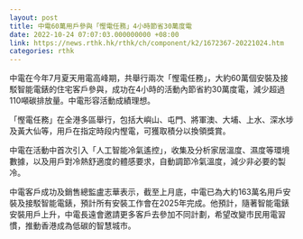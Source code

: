 ```yaml
---
layout: post
title: 中電60萬用戶參與「慳電任務」4小時節省30萬度電
date: 2022-10-24 07:07:03.000000000 +08:00
link: https://news.rthk.hk/rthk/ch/component/k2/1672367-20221024.htm
categories: rthk
---
```


中電在今年7月夏天用電高峰期，共舉行兩次「慳電任務」，大約60萬個安裝及接駁智能電錶的住宅客戶參與，成功在4小時的活動內節省約30萬度電，減少超過110噸碳排放量。中電形容活動成績理想。

「慳電任務」在全港多區舉行，包括大嶼山、屯門、將軍澳、大埔、上水、深水埗及黃大仙等，用戶在指定時段内慳電，可獲取積分以換領獎賞。

中電在活動中首次引入「人工智能冷氣遙控」，收集及分析家居溫度、濕度等環境數據，以及用戶對冷熱舒適度的體感要求，自動調節冷氣溫度，減少非必要的製冷。

中電客戶成功及銷售總監盧志華表示，截至上月底，中電已為大約163萬名用戶安裝及接駁智能電錶，預計所有安裝工作會在2025年完成。他預計，隨著智能電錶安裝用戶上升，中電長遠會邀請更多客戶去參加不同計劃，希望改變市民用電習慣，推動香港成為低碳的智慧城市。
